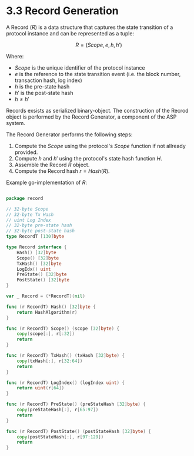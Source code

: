 # 3.3 Record Generation

A Record ($R$) is a data structure that captures the state transition of a protocol instance and
can be represented as a tuple:

$$R = (Scope, e, h, h')$$

Where:

- $Scope$ is the unique identifier of the protocol instance
- $e$ is the reference to the state transition event (i.e. the block number, transaction hash, log index)
- $h$ is the pre-state hash
- $h'$ is the post-state hash
- $h \not = h'$

Records exsists as serialized binary-object.
The construction of the Recrod object is performed by the Record Generator, a component of the ASP system.

The Record Generator performs the following steps:

1. Compute the $Scope$ using the protocol's $Scope$ function if not allready provided.
2. Compute $h$ and $h'$ using the protocol's state hash function $H$.
3. Assemble the Record $R$ object.
4. Compute the Record hash $r = Hash(R)$.

Example go-implementation of $R$:

```go

package record

// 32-byte Scope
// 32-byte Tx Hash
// uint Log Index
// 32-byte pre-state hash
// 32-byte post-state hash
type RecordT [130]byte

type Record interface {
	Hash() [32]byte
	Scope() [32]byte
	TxHash() [32]byte
	LogIdx() uint
	PreState() [32]byte
	PostState() [32]byte
}

var _ Record = (*RecordT)(nil)

func (r RecordT) Hash() [32]byte {
	return HashAlgorithm(r)
}

func (r RecordT) Scope() (scope [32]byte) {
	copy(scope[:], r[:32])
	return
}

func (r RecordT) TxHash() (txHash [32]byte) {
	copy(txHash[:], r[32:64])
	return
}

func (r RecordT) LogIndex() (logIndex uint) {
	return uint(r[64])
}

func (r RecordT) PreState() (preStateHash [32]byte) {
	copy(preStateHash[:], r[65:97])
	return
}

func (r RecordT) PostState() (postStateHash [32]byte) {
	copy(postStateHash[:], r[97:129])
	return
}

```
